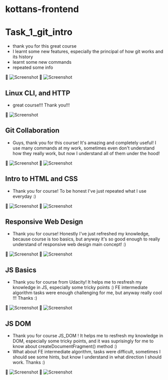 # kottans-frontend

# Task_1_git_intro

- thank you for this great course
- I learnt some new features, especially the principal of how git works and its history
- learnt some new commands
- repeated some info

:paperclip: ![Screenshot](task_1_git_intro/task_1_1.png)
:paperclip: ![Screenshot](task_1_git_intro/task_1_2.png)

## Linux CLI, and HTTP

- great course!!! Thank you!!!

:paperclip: ![Screenshot](task_2_linux_cli/task_2_linux_cli.png)

## Git Collaboration

- Guys, thank you for this course! It's amazing and completely useful! I use many commands at my work, sometimes even don't understand how they really work, but now I understand all of them under the hood!

:paperclip: ![Screenshot](task_git_collaboration/github_collaboration.png)
:paperclip: ![Screenshot](task_git_collaboration/version_control.png)

## Intro to HTML and CSS

- Thank you for course! To be honest I've just repeated what I use everyday :)

:paperclip: ![Screenshot](task_html_css_intro/html_css_udacity.png)
:paperclip: ![Screenshot](task_html_css_intro/htmlacademy.png)

## Responsive Web Design

- Thank you for course! Honestly I've just refreshed my knowledge, because course is too basics, but anyway it's so good enough to really understand of responsive web design main concept! :)

:paperclip: ![Screenshot](task_responsive_web_design/udacity_responsive.png)
:paperclip: ![Screenshot](task_responsive_web_design/frogs.png)

## JS Basics

- Thank you for course from Udacity! It helps me to resfresh my knowledge in JS, especially some tricky points :)
FE intermediate algorithm tasks were enough challenging for me, but anyway really cool !!! Thanks :)

:paperclip: ![Screenshot](task_js_basics/js_basics_udacity.png)
:paperclip: ![Screenshot](task_js_basics/FE_algorithm_js.png)

## JS DOM

- Thank you for course JS_DOM ! It helps me to resfresh my knowledge in DOM, especially some tricky points, and it was suprisingly for me to know about createDocumentFragment() method :)
- What about FE intermediate algorithm, tasks were difficult, sometimes I should see some hints, but know I understand in what direction I should work. Thanks :)

:paperclip: ![Screenshot](task_js_dom/task_js_dom.png)
:paperclip: ![Screenshot](task_js_dom/task_freecodecamp.png)


